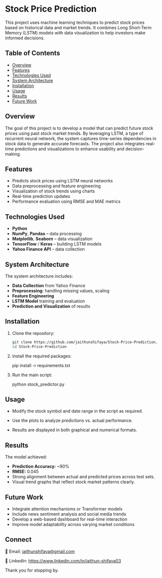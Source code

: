 # Stock Price Prediction

This project uses machine learning techniques to predict stock prices based on historical data and market trends. It combines Long Short-Term Memory (LSTM) models with data visualization to help investors make informed decisions.

## Table of Contents
- [Overview](#overview)
- [Features](#features)
- [Technologies Used](#technologies-used)
- [System Architecture](#system-architecture)
- [Installation](#installation)
- [Usage](#usage)
- [Results](#results)
- [Future Work](#future-work)

## Overview

The goal of this project is to develop a model that can predict future stock prices using past stock market trends. By leveraging LSTM, a type of recurrent neural network, the system captures time-series dependencies in stock data to generate accurate forecasts. The project also integrates real-time predictions and visualizations to enhance usability and decision-making.

## Features

- Predicts stock prices using LSTM neural networks
- Data preprocessing and feature engineering
- Visualization of stock trends using charts
- Real-time prediction updates
- Performance evaluation using RMSE and MAE metrics

## Technologies Used

- **Python**
- **NumPy**, **Pandas** – data processing
- **Matplotlib**, **Seaborn** – data visualization
- **TensorFlow** / **Keras** – building LSTM models
- **Yahoo Finance API** – data collection

## System Architecture

The system architecture includes:
- **Data Collection** from Yahoo Finance
- **Preprocessing**: handling missing values, scaling
- **Feature Engineering**
- **LSTM Model** training and evaluation
- **Prediction and Visualization** of results

## Installation

1. Clone the repository:
   ```bash
   git clone https://github.com/jaithunshifaya/Stock-Price-Prediction.git
   cd Stock-Price-Prediction

2. Install the required packages:

   pip install -r requirements.txt
   
3. Run the main script:

   python stock_predictor.py
  
## Usage

- Modify the stock symbol and date range in the script as required.

- Use the plots to analyze predictions vs. actual performance.

- Results are displayed in both graphical and numerical formats.

## Results

The model achieved:
- **Prediction Accuracy:** ~90%
- **RMSE:** 0.045
- Strong alignment between actual and predicted prices across test sets.
- Visual trend graphs that reflect stock market patterns clearly.

## Future Work
- Integrate attention mechanisms or Transformer models
- Include news sentiment analysis and social media trends
- Develop a web-based dashboard for real-time interaction
- Improve model adaptability across varying market conditions

## Connect
📧 Email: jaithunshifaya@gmail.com

🔗 LinkedIn: https://www.linkedin.com/in/jaithun-shifaya03

Thank you for stopping by.
   
